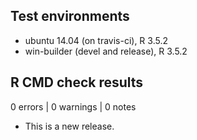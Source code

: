 ## Test environments
* ubuntu 14.04 (on travis-ci), R 3.5.2
* win-builder (devel and release), R 3.5.2

## R CMD check results

0 errors | 0 warnings | 0 notes

* This is a new release.


